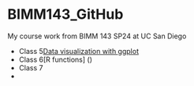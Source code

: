 # BIMM143_GitHub
My course work from BIMM 143 SP24 at UC San Diego


- Class 5[Data visualization with ggplot](https://www.bbc.co.uk)
- Class 6[R functions] ()
- Class 7[]()
- 
